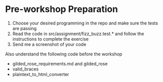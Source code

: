 # Pre-workshop Preparation

1. Choose your desired programming in the repo and make sure the tests are passing
2. Read the code in src/assignment/fizz_buzz.test.* and follow the instructions to complete the exercise
3. Send me a screenshot of your code

Also understand the following code before the workshop
* gilded_rose_requirements.md and gilded_rose
* valid_braces
* plaintext_to_html_converter
